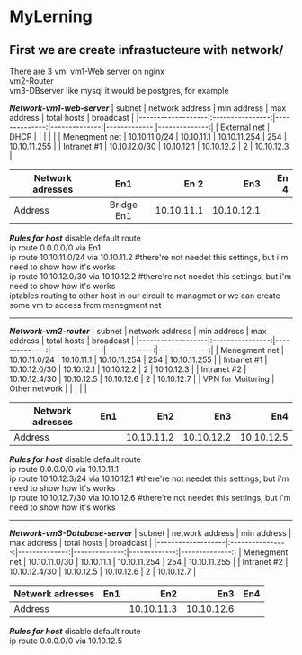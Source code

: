 # MyLerning
## First we are create infrastucteure with network/
There are 3 vm:
    vm1-Web server on nginx\
    vm2-Router\
    vm3-DBserver like mysql it would be postgres, for example

***Network-vm1-web-server***
|       subnet      | network address  |  min address  |  max address  | total hosts  |   broadcast   |
|-------------------|:----------------:|--------------:|--------------:|------------- |--------------:|
| External net      | DHCP             |               |               |              |               |
| Menegment net     | 10.10.11.0/24    | 10.10.11.1    | 10.10.11.254  |     254      | 10.10.11.255  |
| Intranet #1       | 10.10.12.0/30    | 10.10.12.1    | 10.10.12.2    |     2        | 10.10.12.3    |

| Network adresses  |      En1         |    En 2       |    En3        |     En 4     |
|-------------------|:----------------:|--------------:|--------------:|-------------:| 
|    Address        |  Bridge En1      | 10.10.11.1    | 10.10.12.1    |              |

***Rules for host***
disable default route\
ip route 0.0.0.0/0 via En1\
ip route 10.10.11.0/24 via 10.10.11.2 #there're not needet this settings, but i'm need to show how it's works\
ip route 10.10.12.0/30 via 10.10.12.2 #there're not needet this settings, but i'm need to show how it's works\
iptables routing to other host in our circuit to managmet or we can create some vm to access from menegment net
___

***Network-vm2-router***
|       subnet      | network address  |  min address  |  max address  | total hosts  |   broadcast   |
|-------------------|:----------------:|--------------:|--------------:|-------------:|--------------:|
| Menegment net     | 10.10.11.0/24    | 10.10.11.1    | 10.10.11.254  |     254      | 10.10.11.255  |
| Intranet #1       | 10.10.12.0/30    | 10.10.12.1    | 10.10.12.2    |     2        | 10.10.12.3    |
| Intranet #2       | 10.10.12.4/30    | 10.10.12.5    | 10.10.12.6    |     2        | 10.10.12.7    |
| VPN for Moitoring | Other network    |               |               |              |               |

| Network adresses  |      En1         |    En2        |    En3        |     En4      |
|-------------------|:----------------:|--------------:|--------------:|-------------:| 
|    Address        |                  | 10.10.11.2    | 10.10.12.2    | 10.10.12.5   |

***Rules for host***
disable default route\
ip route 0.0.0.0/0 via 10.10.11.1\
ip route 10.10.12.3/24 via 10.10.12.1 #there're not needet this settings, but i'm need to show how it's works\
ip route 10.10.12.7/30 via 10.10.12.6 #there're not needet this settings, but i'm need to show how it's works
___

***Network-vm3-Database-server***
|       subnet      | network address  |  min address  |  max address  | total hosts  |   broadcast   |
|-------------------|:----------------:|--------------:|--------------:|-------------:|--------------:|
| Menegment net     | 10.10.11.0/30    | 10.10.11.1    | 10.10.11.254  |     254      | 10.10.11.255  |
| Intranet #2       | 10.10.12.4/30    | 10.10.12.5    | 10.10.12.6    |     2        | 10.10.12.7    |

| Network adresses  |      En1         |    En2        |    En3        |     En4      |
|-------------------|:----------------:|--------------:|--------------:|-------------:| 
|    Address        |                  | 10.10.11.3    | 10.10.12.6    |              |

***Rules for host***
disable default route\
ip route 0.0.0.0/0 via 10.10.12.5